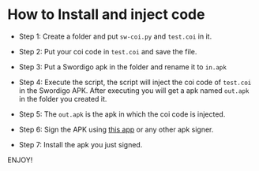 # How to Install and inject code

- Step 1: Create a folder and put `sw-coi.py` and `test.coi` in it. 

- Step 2: Put your coi code in `test.coi` and save the file. 

- Step 3: Put a Swordigo apk in the folder and rename it to `in.apk`

- Step 4: Execute the script, the script will inject the coi code of `test.coi` in the Swordigo APK. After executing you will get a apk named `out.apk` in the folder you created it. 

- Step 5: The `out.apk` is the apk in which the coi code is injected. 

- Step 6: Sign the APK using [this app](https://play.google.com/store/apps/details?id=com.haibison.apksigner) or any other apk signer. 

- Step 7: Install the apk you just signed. 

ENJOY! 
